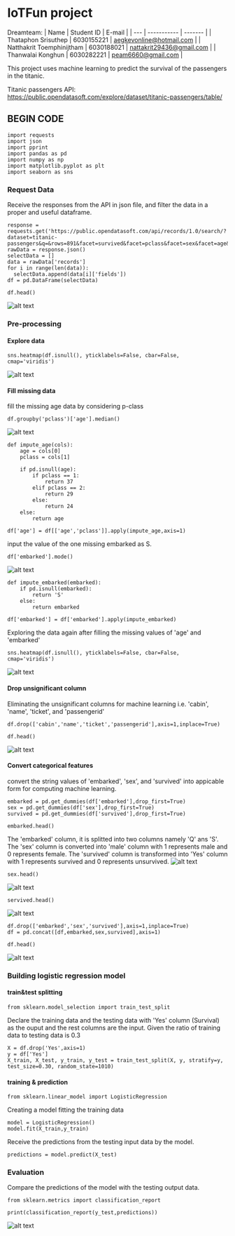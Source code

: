 # IoTFun project
Dreamteam:
| Name | Student ID | E-mail |
| --- | ----------- | ------- |
| Thataphon Srisuthep | 6030155221 | aegkevonline@hotmail.com |
| Natthakrit Toemphinijtham | 6030188021 | nattakrit29436@gmail.com |
| Thanwalai Konghun | 6030282221 | peam6660@gmail.com |

This project uses machine learning to predict the survival of the passengers in the titanic.

Titanic passengers API: https://public.opendatasoft.com/explore/dataset/titanic-passengers/table/


## BEGIN CODE
```
import requests
import json
import pprint
import pandas as pd
import numpy as np
import matplotlib.pyplot as plt
import seaborn as sns
```

### Request Data
Receive the responses from the API in json file, and filter the data in a proper and useful dataframe.
```
response = requests.get('https://public.opendatasoft.com/api/records/1.0/search/?dataset=titanic-passengers&q=&rows=891&facet=survived&facet=pclass&facet=sex&facet=age&facet=embarked')
rawData = response.json()
selectData = []
data = rawData['records']
for i in range(len(data)):
  selectData.append(data[i]['fields'])
df = pd.DataFrame(selectData)

df.head()
```
![alt text](picture/picture1.png)

### Pre-processing
#### Explore data
```
sns.heatmap(df.isnull(), yticklabels=False, cbar=False, cmap='viridis')
```
![alt text](picture/picture2.png)

#### Fill missing data
fill the missing age data by considering p-class
```
df.groupby('pclass')['age'].median()
```
![alt text](picture/picture3.png)
```
def impute_age(cols):
    age = cols[0]
    pclass = cols[1]
    
    if pd.isnull(age):
        if pclass == 1:
            return 37
        elif pclass == 2:
            return 29
        else:
            return 24
    else:
        return age

df['age'] = df[['age','pclass']].apply(impute_age,axis=1)
```

input the value of the one missing embarked as S.
```
df['embarked'].mode()
```
![alt text](picture/picture4.png)
```
def impute_embarked(embarked):   
    if pd.isnull(embarked):
        return 'S'
    else:
        return embarked

df['embarked'] = df['embarked'].apply(impute_embarked)
```
Exploring the data again after filling the missing values of 'age' and 'embarked'
```
sns.heatmap(df.isnull(), yticklabels=False, cbar=False, cmap='viridis')
```
![alt text](picture/picture5.png)

#### Drop unsignificant column
Eliminating the unsignificant columns for machine learning i.e. 'cabin', 'name', 'ticket', and 'passengerid'
```
df.drop(['cabin','name','ticket','passengerid'],axis=1,inplace=True)

df.head()
```
![alt text](picture/picture6.png)

#### Convert categorical features
convert the string values of 'embarked', 'sex', and 'survived' into appicable form for computing machine learning.
```
embarked = pd.get_dummies(df['embarked'],drop_first=True)
sex = pd.get_dummies(df['sex'],drop_first=True)
survived = pd.get_dummies(df['survived'],drop_first=True)

embarked.head()
```
The 'embarked' column, it is splitted into two columns namely 'Q' ans 'S'. The 'sex' column is converted into 'male' column with 1 represents male and 0 represents female. The 'survived' column is transformed into 'Yes' column with 1 represents survived and 0 represents unsurvived.
![alt text](picture/picture7.png)
```
sex.head()
```
![alt text](picture/picture8.png)
```
servived.head()
```
![alt text](picture/picture9.png)
```
df.drop(['embarked','sex','survived'],axis=1,inplace=True)
df = pd.concat([df,embarked,sex,survived],axis=1)

df.head()
```
![alt text](picture/picture10.png)

### Building logistic regression model
#### train&test splitting
```
from sklearn.model_selection import train_test_split
```
Declare the training data and the testing data with 'Yes' column (Survival) as the ouput and the rest columns are the input. Given the ratio of training data to testing data is 0.3
```
X = df.drop('Yes',axis=1)
y = df['Yes']
X_train, X_test, y_train, y_test = train_test_split(X, y, stratify=y, test_size=0.30, random_state=1010)
```
#### training & prediction
```
from sklearn.linear_model import LogisticRegression
```
Creating a model fitting the training data
```
model = LogisticRegression()
model.fit(X_train,y_train)
```

Receive the predictions from the testing input data by the model.
```
predictions = model.predict(X_test)
```
### Evaluation
Compare the predictions of the model with the testing output data.
```
from sklearn.metrics import classification_report
```
```
print(classification_report(y_test,predictions))
```
![alt text](picture/picture11.png)

